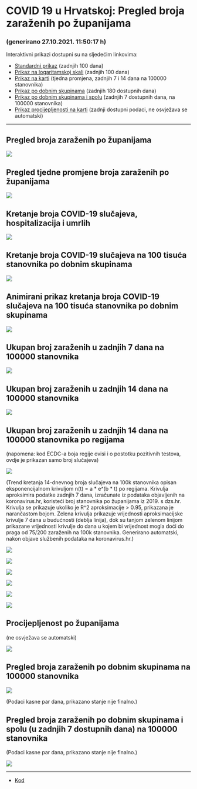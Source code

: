 # COVID 19 u Hrvatskoj: Pregled broja zaraženih po županijama

### (generirano 27.10.2021. 11:50:17 h)

Interaktivni prikazi dostupni su na sljedećim linkovima:

- [Standardni prikaz](html/index.html) (zadnjih 100 dana)
- [Prikaz na logaritamskoj skali](html/index_log.html) (zadnjih 100 dana)
- [Prikaz na karti](html/index_map.html) (tjedna promjena, zadnjih 7 i 14 dana na 100000 stanovnika)
- [Prikaz po dobnim skupinama](html/index_per_age.html) (zadnjih 180 dostupnih dana)
- [Prikaz po dobnim skupinama i spolu](html/index_pyramid.html) (zadnjih 7 dostupnih dana, na 100000 stanovnika)
- [Prikaz procijepljenosti na karti](html/index_vaccination.html) (zadnji dostupni podaci, ne osvježava se automatski)

-----

## Pregled broja zaraženih po županijama

![](img/2021_10_26_line_plots.png)

## Pregled tjedne promjene broja zaraženih po županijama

![](img/2021_10_26_map.png)

## Kretanje broja COVID-19 slučajeva, hospitalizacija i umrlih

![](img/2021_10_26_cases_hospitalisations_deaths.png)

## Kretanje broja COVID-19 slučajeva na 100 tisuća stanovnika po dobnim skupinama

![](img/2021_10_26_cases_per_age_group_lines.png)

## Animirani prikaz kretanja broja COVID-19 slučajeva na 100 tisuća stanovnika po dobnim skupinama

![](img/2021_10_23anim_aug_1200.gif)

## Ukupan broj zaraženih u zadnjih 7 dana na 100000 stanovnika

![](img/2021_10_26_map_7_day_per_100k.png)

## Ukupan broj zaraženih u zadnjih 14 dana na 100000 stanovnika

![](img/2021_10_26_map_14_day_per_100k.png)

## Ukupan broj zaraženih u zadnjih 14 dana na 100000 stanovnika po regijama

(napomena: kod ECDC-a boja regije ovisi i o postotku pozitivnih testova, ovdje je prikazan samo broj slučajeva)

![](img/2021_10_26_map_14_day_per_100k_region.png)

(Trend kretanja 14-dnevnog broja slučajeva na 100k stanovnika opisan eksponencijalnom krivuljom n(t) = a * e^(b * t) po regijama. Krivulja aproksimira podatke zadnjih 7 dana, izračunate iz podataka objavljenih na koronavirus.hr, koristeći broj stanovnika po županijama iz 2019. s dzs.hr. Krivulja se prikazuje ukoliko je R^2 aproksimacije > 0.95, prikazana je narančastom bojom. Zelena krivulja prikazuje vrijednosti aproksimacijske krivulje 7 dana u budućnosti (deblja linija), dok su tanjom zelenom linijom prikazane vrijednosti krivulje do dana u kojem bi vrijednost mogla doći do praga od 75/200 zaraženih na 100k stanovnika. Generirano automatski, nakon objave službenih podataka na koronavirus.hr.)

![](img/2021_10_26_current_Jadranska_Hrvatska.png)

![](img/2021_10_26_current_Panonska_Hrvatska.png)

![](img/2021_10_26_current_Grad_Zagreb.png)

![](img/2021_10_26_current_Sjeverna_Hrvatska.png)

![](img/2021_10_26_current_Republika_Hrvatska.png)

![](img/2021_10_26_cases_hospitalisations_deaths_Republika_Hrvatska.png)

## Procijepljenost po županijama

(ne osvježava se automatski)

![](img/2021_10_26_vaccination.png)

## Pregled broja zaraženih po dobnim skupinama na 100000 stanovnika

![](img/2021_10_26_per_age_group.png)

(Podaci kasne par dana, prikazano stanje nije finalno.)

## Pregled broja zaraženih po dobnim skupinama i spolu (u zadnjih 7 dostupnih dana) na 100000 stanovnika

(Podaci kasne par dana, prikazano stanje nije finalno.)

![](img/2021_10_26_pyramid.png)

-----

- [Kod](https://github.com/ppalasek/covid_plots_croatia)

